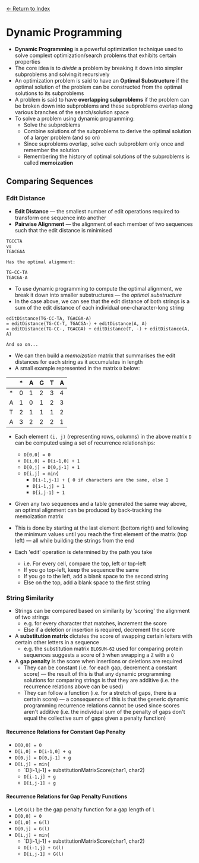 [← Return to Index](https://github.com/cjmlgrto/fit3139-notes/)

# Dynamic Programming

* **Dynamic Programming** is a powerful optimization technique used to solve complext optimization/search problems that exhibits certain properties
* The core idea is to _divide_ a problem by breaking it down into simpler subproblems and solving it recursively
* An optimization problem is said to have an **Optimal Substructure** if the optimal solution of the problem can be constructed from the optimal solutions to its subproblems
* A problem is said to have **overlapping subproblems** if the problem can be broken down into subproblems and these subproblems overlap along various branches of the search/solution space
* To solve a problem using dynamic programming:
	* Solve the subproblems
	* Combine solutions of the subproblems to derive the optimal solution of a larger problem (and so on)
	* Since suproblems overlap, solve each subproblem only once and remember the solution
	* Remembering the history of optimal solutions of the subproblems is called **memoization**

## Comparing Sequences

### Edit Distance

* **Edit Distance** — the smallest number of edit operations required to transform one sequence into another
* **Pairwise Alignment** — the alignment of each member of two sequences such that the edit distance is minimised

```
TGCCTA
vs
TGACGAA

Has the optimal alignment:

TG-CC-TA
TGACGA-A
```

* To use dynamic programming to compute the optimal alignment, we break it down into smaller substructures — the _optimal substructure_
* In the case above, we can see that the edit distance of both strings is a sum of the edit distance of each individual one-character-long string

```
editDistance(TG-CC-TA, TGACGA-A)
= editDistance(TG-CC-T, TGACGA-) + editDistance(A, A)
= editDistance(TG-CC-, TGACGA) + editDistance(T, -) + editDistance(A, A)

And so on...
```

* We can then build a _memoization_ matrix that summarises the edit distances for each string as it accumulates in length
* A small example represented in the matrix `D` below:

|   | * | A | G | T | A |
|---|---|---|---|---|---|
| * | 0 | 1 | 2 | 3 | 4 |
| A | 1 | 0 | 1 | 2 | 3 |
| T | 2 | 1 | 1 | 1 | 2 |
| A | 3 | 2 | 2 | 2 | 1 |

* Each element `(i, j)` (representing rows, columns) in the above matrix `D` can be computed using a set of recurrence relationships:
	* `D[0,0] = 0`
	* `D[i,0] = D[i-1,0] + 1`
	* `D[0,j] = D[0,j-1] + 1`
	* `D[i,j] = min{`
		* `D[i-1,j-1] + { 0 if characters are the same, else 1`
		* `D[i-1,j] + 1`
		* `D[i,j-1] + 1`

* Given any two sequences and a table generated the same way above, an optimal alignment can be produced by back-tracking the memoization matrix
* This is done by starting at the last element (bottom right) and following the minimum values until you reach the first element of the matrix (top left) — all while building the strings from the end
* Each 'edit' operation is determined by the path you take
	* i.e. For every cell, compare the top, left or top-left
	* If you go top-left, keep the sequence the same
	* If you go to the left, add a blank space to the second string
	* Else on the top, add a blank space to the first string


### String Similarity

* Strings can be compared based on similarity by 'scoring' the alignment of two strings
	* e.g. for every character that matches, increment the score
	* Else if a deletion or insertion is required, decrement the score
* A **substitution matrix** dictates the score of swapping certain letters with certain other letters in a sequence
	* e.g. the substitution matrix `BLOSUM-62` used for comparing protein sequences suggests a score of `3` when swapping a `Z` with a `Q`
* A **gap penalty** is the score when insertions or deletions are required
	* They can be constant (i.e. for each gap, decrement a constant score) — the result of this is that any dynamic programming solutions for comparing strings is that they are additive (i.e. the recurrence relations above can be used)
	* They can follow a function (i.e. for a stretch of gaps, there is a certain score) — a consequence of this is that the generic dynamic programming recurrence relations cannot be used since scores aren't additive (i.e. the individual sum of the penalty of gaps don't equal the collective sum of gaps given a penalty function)

#### Recurrence Relations for Constant Gap Penalty

* `D[0,0] = 0`
* `D[i,0] = D[i-1,0] + g`
* `D[0,j] = D[0,j-1] + g`
* `D[i,j] = min{`
	* `D[i-1,j-1] + substitutionMatrixScore(char1, char2)
	* `D[i-1,j] + g`
	* `D[i,j-1] + g`

#### Recurrence Relations for Gap Penalty Functions

* Let `G(l)` be the gap penalty function for a gap length of `l`
* `D[0,0] = 0`
* `D[i,0] = G(l)`
* `D[0,j] = G(l)`
* `D[i,j] = min{`
	* `D[i-1,j-1] + substitutionMatrixScore(char1, char2)
	* `D[i-1,j] + G(l)`
	* `D[i,j-1] + G(l)`
